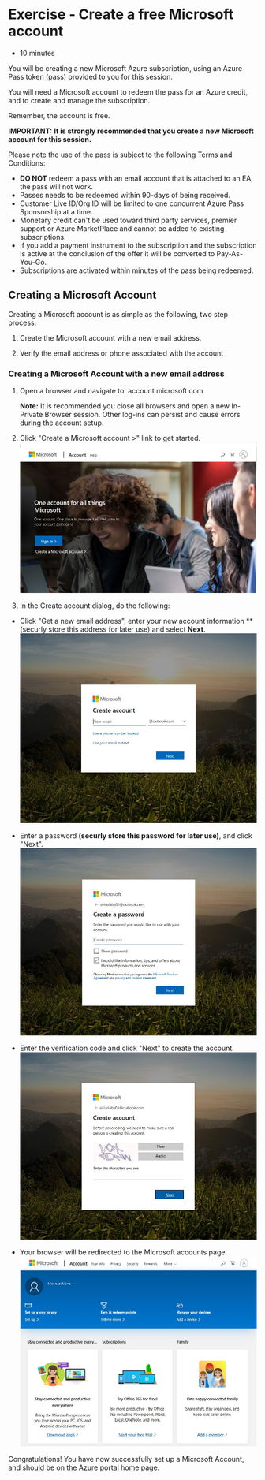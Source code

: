# Exercise - Create a free Microsoft account

* 10 minutes

You will be creating a new Microsoft Azure subscription, using an Azure Pass token (pass) provided to you for this session.

You will need a Microsoft account to redeem the pass for an Azure credit, and to create and manage the subscription.

Remember, the account is free.

**IMPORTANT:**
**It is strongly recommended that you create a new Microsoft account for this session.**

Please note the use of the pass is subject to the following Terms and Conditions:

* **DO NOT** redeem a pass with an email account that is attached to an EA, the pass will not work.
* Passes needs to be redeemed within 90-days of being received.
* Customer Live ID/Org ID will be limited to one concurrent Azure Pass Sponsorship at a time.
* Monetary credit can't be used toward third party services, premier support or Azure MarketPlace and cannot be added to existing subscriptions.
* If you add a payment instrument to the subscription and the subscription is active at the conclusion of the offer it will be converted to Pay-As-You-Go.
* Subscriptions are activated within minutes of the pass being redeemed.

## Creating a Microsoft Account

Creating a Microsoft account is as simple as the following, two step process:

1. Create the Microsoft account with a new email address.

2. Verify the email address or phone associated with the account

### Creating a Microsoft Account with a new email address

1. Open a browser and navigate to: account.microsoft.com

    **Note:** It is recommended you close all browsers and open a new In-Private Browser session. Other log-ins can persist and cause errors during the account setup.

2. Click "Create a Microsoft account >" link to get started.
![screenshot showing microsoft account page](images/msaccount1.png)

3. In the Create account dialog, do the following:

* Click "Get a new email address", enter your new account information **(securly store this address for later use) and select **Next**.
![screenshot showing create a password form](images/msaccount9.png)

* Enter a password **(securly store this password for later use)**, and click "Next".
![screenshot showing create a password form](images/msaccount3.png)

* Enter the verification code and click "Next" to create the account.
![screenshot showing verification code form](images/msaccount4.png)

* Your browser will be redirected to the Microsoft accounts page.
![screenshot showing microsoft account page](images/msaccount5.png)

Congratulations! You have now successfully set up a Microsoft Account, and should be on the Azure portal home page.
